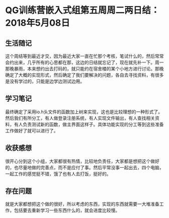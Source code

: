 # QG训练营嵌入式组第五周周二两日结：2018年5月08日

## 生活随记

这个周结等到最近才交，因为最近大家一直在忙那个考核，笔试什么的，然后常常会约出来，几乎所有的心思都在那，这边的日结就忘记了，现在就先补一下。周一那晚暴雨，本来想约出去打码的，就只能约在宿舍楼的某个小地方进行讨论。那晚确定了大概的实现形式，然后确定了我们要解决的问题，各自去寻找资料，有很多是没有学过的，只能是边学边测试边用。

## 学习笔记

最终确定了采用io.h头文件的函数加上树来实现，这也是比较理想的一种形式了。然后我们有所分工，有人做登录注册系统，有人实现文件输出，有人查找相关资料，有人负责测试新的函数，做主界面这样子。具体功能实现的分工等到这些准备工作做好了就可以进行了。

## 收获感想

很开心分到这个小组，大家都很有热情，比较地负责任，大家都是想把这个做好的，也尽量地做的完善点，而不是应付了事。然后平常没事一起出去，四个电脑，一起工作的感觉挺不错，饿了也有人去打饭，挺好的。

## 存在问题

就是大家都想把这个做的很好，所以考虑的东西，实现的东西就需要一大堆准备工作，包括要去重新学习一些东西什么的，就会进度比较慢。
